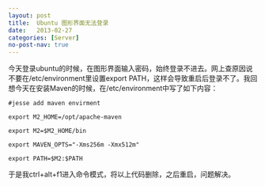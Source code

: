```yaml
---
layout: post
title:  Ubuntu 图形界面无法登录
date:   2013-02-27
categories: [Server]
no-post-nav: true
---
```


今天登录ubuntu的时候，在图形界面输入密码，始终登录不进去。网上查原因说不要在/etc/environment里设置export PATH，这样会导致重启后登录不了。我回想今天在安装Maven的时候，在/etc/environment中写了如下内容：

```
#jesse add maven envirment

export M2_HOME=/opt/apache-maven

export M2=$M2_HOME/bin

export MAVEN_OPTS="-Xms256m -Xmx512m"

export PATH=$M2:$PATH
```

于是我ctrl+alt+f1进入命令模式，将以上代码删除，之后重启，问题解决。